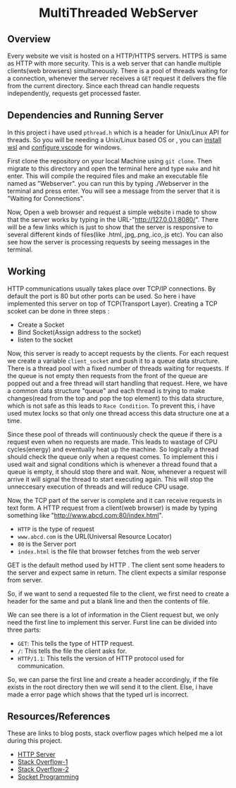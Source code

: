 <h1 align="center">MultiThreaded WebServer</h1>

## Overview
Every website we visit is hosted on a HTTP/HTTPS servers. HTTPS is same as HTTP with more security. This is a web server that can handle multiple clients(web browsers) simultaneously. There is a pool of threads waiting for a connection, whenever the server receives a `GET` request it delivers the file from the current directory. Since each thread can handle requests independently, requests get processed faster.

## Dependencies and Running Server
In this project i have used `pthread.h` which is a header for Unix/Linux API for threads. So you will be needing a Unix/Linux based OS or , you can [install wsl](https://docs.microsoft.com/en-us/windows/wsl/install) and [configure vscode](https://code.visualstudio.com/docs/cpp/config-wsl) for windows.

First clone the repository on your local Machine using `git clone`. Then migrate to this directory and open the terminal here and type `make` and hit enter. This will compile the required files and make an executable file named as "Webserver". you can run this by typing ./Webserver in the terminal and press enter. You will see a message from the server that it is "Waiting for Connections".

Now, Open a web browser and request a simple website i made to show that the server works by typing in the URL-"http://127.0.0.1:8080/". There will be a few links which is just to show that the server is responsive to several different kinds of files(like .html,.jpg,.png,.ico,.js etc). You can also see how the server is processing requests by seeing messages in the terminal.

## Working

HTTP communications usually takes place over TCP/IP connections. By default the port is 80 but other ports can be used. So here i have implemented this server on top of TCP(Transport Layer). Creating a TCP scoket can be done in three steps :
 - Create a Socket
 - Bind Socket(Assign address to the socket)
 - listen to the socket

Now, this server is ready to accept requests by the clients. For each request we create a variable `client_socket` and push it to a queue data structure. There is a thread pool with a fixed number of threads waiting for requests. If the queue is not empty then requests from the front of the queue are popped out and a free thread will start handling that request. Here, we have a common data structure "queue" and each thread is trying to make changes(read from the top and pop the top element) to this data structure, which is not safe as this leads to `Race Condition`. To prevent this, i have used mutex locks so that only one thread access this data structure one at a time.

Since these pool of threads will continuously check the queue if there is a request even when no requests are made. This leads to wastage of CPU cycles(energy) and eventually heat up the machine. So logically a thread should check the queue only when a request comes. To implement this i used wait and signal conditions which is whenever a thread found that a queue is empty, it should stop there and wait. Now, whenever a request will arrive it will signal the thread to start executing again. This will stop the unneccesary execution of threads and will reduce CPU usage.

Now, the TCP part of the server is complete and it can receive requests in text form. A HTTP request from a client(web browser) is made by typing something like "http://www.abcd.com:80/index.html".
 - `HTTP` is the type of request
 - `www.abcd.com` is the URL(Universal Resource Locator)
 - `80` is the Server port
 - `index.html` is the file that browser fetches from the web server

 GET is the default method used by HTTP . The client sent some headers to the server and expect same in return. The client expects a similar response from server.

So, if we want to send a requested file to the client, we first need to create a header for the same and put a blank line and then the contents of file.

We can see there is a lot of information in the Client request but, we only need the first line to implement this server. Furst line can be divided into three parts:
- `GET`: This tells the type of HTTP request.
- `/`: This tells the file the client asks for.
- `HTTP/1.1`: This tells the version of HTTP protocol used for communication.

So, we can parse the first line and create a header accordingly, if the file exists in the root directory then we will send it to the client. Else, i have made a error page which shows that the typed url is incorrect.

## Resources/References

These are links to blog posts, stack overflow pages which helped me a lot during this project.
- [HTTP Server](https://medium.com/from-the-scratch/http-server-what-do-you-need-to-know-to-build-a-simple-http-server-from-scratch-d1ef8945e4fa)
- [Stack Overflow-1](https://stackoverflow.com/questions/57113647/launching-threads-cause-segmentation-fault-on-pointer-initialization)
- [Stack Overflow-2](https://stackoverflow.com/questions/13739245/creating-a-standard-queue-of-pointers-in-c#:~:text=If%20you%20do%20not%20expose,that's%20the%20messier%20on%20collections.)
- [Socket Programming](https://www.geeksforgeeks.org/socket-programming-cc/)
